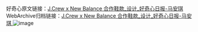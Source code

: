 好奇心原文链接：[J.Crew x New Balance 合作鞋款_设计_好奇心日报-马安琪 ](https://www.qdaily.com/articles/12176.html)
WebArchive归档链接：[J.Crew x New Balance 合作鞋款_设计_好奇心日报-马安琪 ](http://web.archive.org/web/20180923194706/http://www.qdaily.com:80/articles/12176.html)
![image](http://ww3.sinaimg.cn/large/007d5XDply1g3x03n050ej30u02c7awf)
